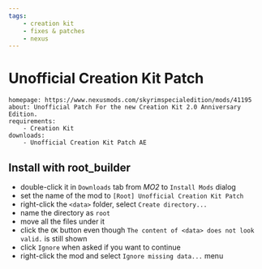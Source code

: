 ```yaml
---
tags:
    - creation kit
    - fixes & patches
    - nexus
---
```


# Unofficial Creation Kit Patch

```project_info
homepage: https://www.nexusmods.com/skyrimspecialedition/mods/41195
about: Unofficial Patch For the new Creation Kit 2.0 Anniversary Edition.
requirements:
    - Creation Kit
downloads:
    - Unofficial Creation Kit Patch AE
```

## Install with root_builder

* double-click it in `Downloads` tab from *MO2* to `Install Mods` dialog
* set the name of the mod to `[Root] Unofficial Creation Kit Patch`
* right-click the `<data>` folder, select `Create directory...`
* name the directory as `root`
* move all the files under it
* click the `OK` button even though `The content of <data> does not look valid.` is still shown
* click `Ignore` when asked if you want to continue
* right-click the mod and select `Ignore missing data...` menu
